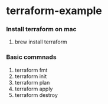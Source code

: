 # terraform-example

### Install terraform on mac
1. brew install terraform

### Basic commnads
1. terraform fmt 
2. terraform init
3. terraform plan
4. terraform apply
5. terraform destroy